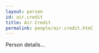 ```yaml
---
layout: person
id: air.credit
title: Air Credit
permalink: people/air.credit.html
---
```


Person details...